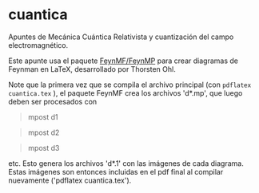 # cuantica
Apuntes de Mecánica Cuántica Relativista y cuantización del campo electromagnético.

Este apunte usa el paquete [FeynMF/FeynMP](https://ctan.org/pkg/feynmf) para crear diagramas de Feynman en LaTeX, desarrollado por Thorsten Ohl.

Note que la primera vez que se compila el archivo principal (con `pdflatex cuantica.tex` ), el paquete FeynMF crea los archivos 'd*.mp', que luego deben ser procesados con

> mpost d1

> mpost d2

> mpost d3

etc. Esto genera los archivos 'd*.1' con las imágenes de cada diagrama. Estas imágenes son entonces incluidas en el pdf final al compilar nuevamente ('pdflatex cuantica.tex').
